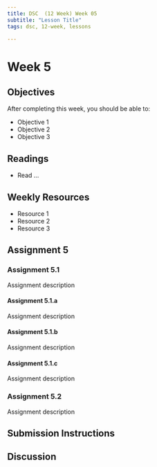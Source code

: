 ```yaml
---
title: DSC  (12 Week) Week 05
subtitle: "Lesson Title"
tags: dsc, 12-week, lessons

---
```


# Week 5

## Objectives

After completing this week, you should be able to:

* Objective 1
* Objective 2
* Objective 3

## Readings

* Read ...

## Weekly Resources

* Resource 1
* Resource 2
* Resource 3

## Assignment 5

### Assignment 5.1

Assignment description

#### Assignment 5.1.a

Assignment description

#### Assignment 5.1.b

Assignment description

#### Assignment 5.1.c

Assignment description

### Assignment 5.2

Assignment description

## Submission Instructions

## Discussion